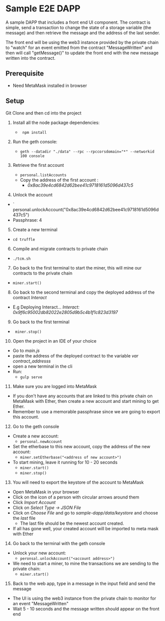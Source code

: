 # Sample E2E DAPP #

A sample DAPP that includes a front end UI component. The contract is simple, send a transaction to change the state of a storage variable (the message) and then retrieve the message and the address of the last sender.

The front end will be using the web3 instance provided by the private chain to "watch" for an event emitted from the contract "MessageWritten" and then will call "getMessage()" to update the front end with the new message written into the contract.

## Prerequisite
* Need MetaMask installed in browser

## Setup ##

Git Clone and then cd into the project

1. Install all the node package dependencies:
    * ` npm install`


2. Run the geth console:
    * `geth --datadir "./data" --rpc --rpccorsdomain="*" --networkid 100 console `
  
  
3. Retrieve the first account
   * ` personal.listAccounts `
   * Copy the address of the first account :
       * _0x8ac39e4cd6842d62bee41c9718161d5096d437c5_
       
4. Unlock the account
  * ` personal.unlockAccount("0x8ac39e4cd6842d62bee41c9718161d5096d437c5")
  * Passphrase: 4
        
5. Create a new terminal
  * ` cd truffle `
  
6. Compile and migrate contracts to private chain
  * `./tcm.sh`
  
7. Go back to the first terminal to start the miner, this will mine our contracts to the private chain
  * ` miner.start() `
  
8. Go back to the second terminal and copy the deployed address of the contract _Interact_
  * E.g Deploying Interact... _Interact: 0x9f6c95002db82022e2805d9b5c4b1f1c823d3197_
  
9. Go back to the first terminal
  * ` miner.stop()`
  
10. Open the project in an IDE of your choice
  * Go to _main.js_
  * paste the address of the deployed contract to the variable _var contract_addresss_
  * open a new terminal in the cli
  * Run:
    * ` gulp serve `
    
11. Make sure you are logged into MetaMask
  * If you don't have any accounts that are linked to this private chain on MetaMask with Ether, then create a new account  and start mining to get Ether.
  * Remember to use a memorable passphrase since we are going to export this account.
  
 12. Go to the geth console
  * Create a new account:
    * ``` personal.newAccount ```
  * Set the etherbase to this new account, copy the address of the new account:
    * ``` miner.setEtherbase("<address of new account>")  ```
  * To start mining, leave it running for 10 - 20 seconds
    * ``` miner.start() ```
    * ``` miner.stop() ```

13. You will need to export the keystore of the account to MetaMask
  * Open MetaMask in your browser
  * Click on the icon of a person with circular arrows around them
  * Click _Import Account_
  * Click on _Select Type -> JSON File_
  * Click on _Choose File_ and go to _sample-dapp/data/keystore_ and choose the _last_ file
    * The last file should be the newest account created.
  * If all has gone well, your created account will be imported to meta mask with Ether 
    
14. Go back to the terminal with the geth console
  * Unlock your new account:
    * ``` peronsal.unlockAccount("<account address>") ```
  * We need to start a miner, to mine the transactions we are sending to the private chain:
    * ``` miner.start() ```
    
15. Back to the web app, type in a message in the input field and send the message
  * The UI is using the web3 instance from the private chain to monitor for an event "MessageWritten"
  * Wait 5 - 10 seconds and the message written should appear on the front end



    
